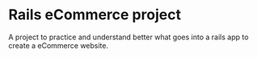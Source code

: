 # Rails eCommerce project
A project to practice and understand better what goes into a rails app to create a eCommerce website. 
